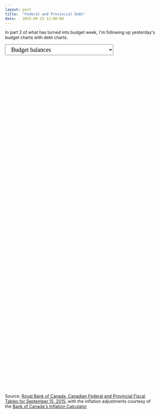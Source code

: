 ```yaml
---
layout: post
title:  "Federal and Provincial Debt"
date:   2015-09-23 12:00:00
---
```


In part 2 of what has turned into budget week, I'm following up yesterday's budget charts with debt charts.

<div id="debtTip" class="hidden">
  <p id="tipTop"><strong><span id="tipNum"></span> Budget</strong></p>
  <p class="tipInfo"><span id="tipVal"></span> <span id="tipBal"></span></p>
  <p class="tipInfo hidden" id="tipFore">(projected)</p>
</div>
<div>
  <select id="selectDebt">
    <option value="budget_balances" selected="selected">Budget balances</option>
    <option value="budget_balances_gdp">Budget balances relative to GDP</option>
    <option value="budget_balances_inf">Budget balances adjusted for inflation</option>
  </select>
</div>
<div id="debtChart"></div>

Source: [Royal Bank of Canada, Canadian Federal and Provincial Fiscal Tables for September 15, 2015](http://www.rbc.com/economics/economic-reports/provincial-economic-forecasts.html), with the inflation adjustments courtesy of the [Bank of Canada's Inflation Calculator](http://www.bankofcanada.ca/rates/related/inflation-calculator/)

<style>
#debtChart {
  height: 1100px;
}

#debtChart svg:not(:nth-of-type(1)) {
  margin-top: 25px;
}

#debtChart .bar.positive {
  fill: black;
}

#debtChart .bar.negative {
  fill: brown;
}

#debtChart .bar.forepositive {
  fill: #808080;
}

#debtChart .bar.forenegative {
  fill: #FF5656;
}

#debtChart .axis text {
  font: 10px sans-serif;
}

#debtChart .axis path,
#debtChart .axis line {
  fill: none;
  stroke: #000;
  shape-rendering: crispEdges;
}

#selectDebt {
  font-family: Lora, Georgia, serif;
  font-size: 20px;
  padding: 5px 15px;
}

.hidden {
  display: none;
}

#debtTip {
  border: 1px solid black;
  background-color: white;
  position: absolute;
  width: 180px;
  height: auto;
  padding: 5px;
  pointer-events: none;
}

#debtTip strong {
  font-weight: bold;
}

#debtTip #tipTop {
  font-size: 16px;
  margin-bottom: 10px !important;
}

#debtTip .tipInfo {
  font-size: 12px;
  margin: 0;
}
</style>

<script src="http://d3js.org/d3.v3.min.js"></script>
<script>
debtChart();

var coordinates = [0, 0];

var body = d3.select("body")
  .on("mousemove", function() {
    coordinates = d3.mouse(this);
  })
  .on("mousedown", function() {
    coordinates = d3.mouse(this);
  });

function debtChart() {
var sel = document.getElementById('selectDebt');
debtDraw(sel.options[sel.selectedIndex].value);

function debtDraw(kind) {
  d3.csv("{{ site.baseurl }}/data/" + kind + ".csv", type, function(error, data) {

    d3.keys(data[0]).filter(function(key) { return key !== "Year"; }).forEach(function(bud) {

      var margin = {top: 30, right: 10, bottom: 10, left: 50},
          width = 370 - margin.left - margin.right,
          height = 150 - margin.top - margin.bottom;

      var y = d3.scale.linear()
          .range([height, 0]);

      var x = d3.scale.ordinal()
          .rangeRoundBands([0, width], .2);

      var yAxis = d3.svg.axis()
          .scale(y)
          .orient("left");

      var budgetChart = d3.select("#debtChart").append("svg")
        .attr("class", "fedProvDebt")
          .attr("width", width + margin.left + margin.right)
          .attr("height", height + margin.top + margin.bottom)
        .append("g")
          .attr("transform", "translate(" + margin.left + "," + margin.top + ")");
    	
      x.domain(data.map(function(d) { return d.Year; }));
      y.domain(d3.extent(data, function(d) { return d[bud]; })).nice();

      var budgets = budgetChart.selectAll(".bar")
          .data(data)
        .enter().append("rect")
          .attr("class", function(d) {
            if(checkForecast(d.Year, bud)) {
              return d[bud] < 0 ? "bar forenegative" : "bar forepositive"; 
            } else {
              return d[bud] < 0 ? "bar negative" : "bar positive"; 
            }
          })
          .attr("x", function(d) { return x(d.Year); })
          .attr("y", function(d) { return y(0); })
          .attr("width", x.rangeBand())
          .attr("height", function(d) { return 0; })
          .on("mouseover", function(d, i) {
            showTooltip(d, i);
          })
          .on("mousedown", function(d, i) {
            showTooltip(d, i);
          })
          .on("mouseout", function(d) {
            d3.select("#debtTip").classed("hidden", true);
          });

      budgets.transition()
        .delay(function(d, i) { return i * 32})
        .attr("y", function(d) { return y(Math.max(0, d[bud])); })
        .attr("height", function(d) { return Math.abs(y(d[bud]) - y(0));});

      function showTooltip(d) {
        var xPos = coordinates[0] + 10;
        if (x(d.Year) > 150) {
          xPos = coordinates[0] - 200;
        }
        var yPos = coordinates[1];

        d3.select("#debtTip")
          .style("left", xPos + "px")
          .style("top", yPos + "px")
          .select("#tipNum")
          .text(d.Year + " " + bud);

        if (bud === "Canada") {
          d3.select("#debtTip").select("#tipNum")
            .text(d.Year + " Federal ");
        }

        if (kind !== "budget_balances_gdp") {
          if (Math.abs(d[bud]) > 1000) {
            d3.select("#debtTip").select("#tipVal")
              .text(Math.abs(d[bud]/1000).toFixed(2) + " billion dollars ");
          } else {
            d3.select("#debtTip").select("#tipVal")
              .text(Math.abs(d[bud]) + " million dollars ");
          }

          if (d[bud] > 0) {
            d3.select("#debtTip").select("#tipBal")
              .text("surplus");
          } else {
            d3.select("#debtTip").select("#tipBal")
              .text("deficit");
          }
        } else {
          d3.select("#debtTip").select("#tipVal")
            .text(d[bud] + "%");
          d3.select("#debtTip").select("#tipBal")
            .text("");
        }

        if (checkForecast(d.Year, bud)) {
          d3.select("#debtTip").select("#tipFore").classed("hidden", false);
        } else {
          d3.select("#debtTip").select("#tipFore").classed("hidden", true);
        }

        d3.select("#debtTip").classed("hidden", false);
      }

      function checkForecast(year, province) {
        if((year == 2015 && (province === "Manitoba" || province === "Ontario" || province === "Quebec" || province === "New Brunswick" || province === "Prince Edward Island" || province === "Newfoundland and Labrador")) || year == 2016) {
          return 1; 
        }
        return 0;
      }

      budgetChart.append("g")
        .attr("class", "y axis")
        .call(yAxis);

      budgetChart.append("g")
          .attr("class", "x axis")
        .append("line")
          .attr("y1", y(0))
          .attr("y2", y(0))
          .attr("x2", width);

      budgetChart.append("text")
        .attr("x", 0)
        .attr("dy", -10)
        .style("font-weight", "bold")
        .text(bud);
    });
  });
}

function type(d) {
    d.Canada = +d.Canada;
    d.Alberta = +d.Alberta;
    d["British Columbia"] = +d["British Columbia"];
    d.Manitoba = +d.Manitoba;
    d["New Brunswick"] = +d["New Brunswick"];
    d["Newfoundland and Labrador"] = +d["Newfoundland and Labrador"];
    d["Nova Scotia"] = +d["Nova Scotia"];
    d.Ontario = +d.Ontario;
    d["Prince Edward Island"] = +d["Prince Edward Island"];
    d.Quebec = +d.Quebec;
    d.Saskatchewan = +d.Saskatchewan;
    d.Year = +(d.Year.substring(0, 4)) + 1;
  return d;
}

d3.select("#selectDebt")
  .on("change", selected);

function selected() {
  d3.selectAll(".fedProvDebt")
    .remove();
  debtDraw(this.options[this.selectedIndex].value);
}

}
</script>